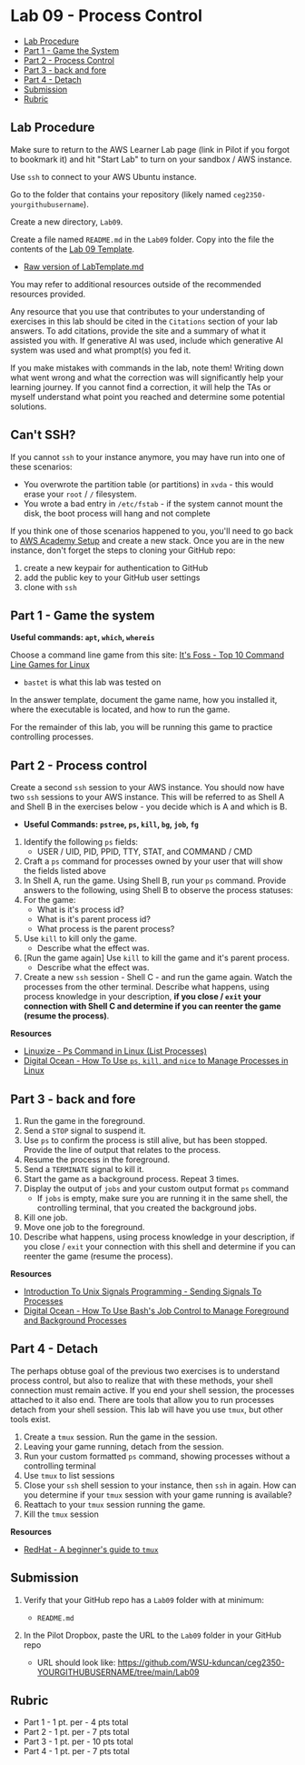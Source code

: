 # Lab 09 - Process Control

- [Lab Procedure](#Lab-Procedure)
- [Part 1 - Game the System](#part-1---game-the-system)
- [Part 2 - Process Control](#part-2---process-control)
- [Part 3 - back and fore](#part-3---back-and-fore)
- [Part 4 - Detach](#part-4---detach)
- [Submission](#Submission)
- [Rubric](#Rubric)

## Lab Procedure

Make sure to return to the AWS Learner Lab page (link in Pilot if you forgot to bookmark it) and hit "Start Lab" to turn on your sandbox / AWS instance.

Use `ssh` to connect to your AWS Ubuntu instance.

Go to the folder that contains your repository (likely named `ceg2350-yourgithubusername`).

Create a new directory, `Lab09`.

Create a file named `README.md` in the `Lab09` folder.  Copy into the file the contents of the [Lab 09 Template](LabTemplate.md).

- [Raw version of LabTemplate.md](https://raw.githubusercontent.com/pattonsgirl/CEG2350/main/Labs/Lab09/LabTemplate.md)

You may refer to additional resources outside of the recommended resources provided.  

Any resource that you use that contributes to your understanding of exercises in this lab should be cited in the `Citations` section of your lab answers.  To add citations, provide the site and a summary of what it assisted you with.  If generative AI was used, include which generative AI system was used and what prompt(s) you fed it.

If you make mistakes with commands in the lab, note them!  Writing down what went wrong and what the correction was will significantly help your learning journey.  If you cannot find a correction, it will help the TAs or myself understand what point you reached and determine some potential solutions.

## Can't SSH?

If you cannot `ssh` to your instance anymore, you may have run into one of these scenarios:
- You overwrote the partition table (or partitions) in `xvda` - this would erase your `root` / `/` filesystem.
- You wrote a bad entry in `/etc/fstab` - if the system cannot mount the disk, the boot process will hang and not complete 

If you think one of those scenarios happened to you, you'll need to go back to [AWS Academy Setup](/AWSAcademySetup.md) and create a new stack. Once you are in the new instance, don't forget the steps to cloning your GitHub repo:
1. create a new keypair for authentication to GitHub
2. add the public key to your GitHub user settings
3. clone with `ssh`

## Part 1 - Game the system

**Useful commands: `apt`, `which`, `whereis`**

Choose a command line game from this site: [It's Foss - Top 10 Command Line Games for Linux](https://itsfoss.com/best-command-line-games-linux/)
   - `bastet` is what this lab was tested on

In the answer template, document the game name, how you installed it, where the executable is located, and how to run the game.

For the remainder of this lab, you will be running this game to practice controlling processes.

## Part 2 - Process control

Create a second `ssh` session to your AWS instance.  You should now have two `ssh` sessions to your AWS instance.  This will be referred to as Shell A and Shell B in the exercises below - you decide which is A and which is B.

- **Useful Commands: `pstree`, `ps`, `kill`, `bg`, `job`, `fg`**

1. Identify the following `ps` fields:
   - USER / UID, PID, PPID, TTY, STAT, and COMMAND / CMD
2. Craft a `ps` command for processes owned by your user that will show the fields listed above
3. In Shell A, run the game.  Using Shell B, run your `ps` command.
Provide answers to the following, using Shell B to observe the process statuses:
4. For the game:
   - What is it's process id?
   - What is it's parent process id?
   - What process is the parent process?
5. Use `kill` to kill only the game.
   - Describe what the effect was.
6. [Run the game again] Use `kill` to kill the game and it's parent process.
   - Describe what the effect was.
7. Create a new `ssh` session - Shell C - and run the game again.  Watch the processes from the other terminal.  Describe what happens, using process knowledge in your description, **if you close / `exit` your connection with Shell C and determine if you can reenter the game (resume the process)**.

**Resources**
- [Linuxize - Ps Command in Linux (List Processes)](https://linuxize.com/post/ps-command-in-linux/)
- [Digital Ocean - How To Use `ps`, `kill`, and `nice` to Manage Processes in Linux](https://www.digitalocean.com/community/tutorials/how-to-use-ps-kill-and-nice-to-manage-processes-in-linux)

## Part 3 - back and fore

1. Run the game in the foreground.  
2. Send a `STOP` signal to suspend it.
3. Use `ps` to confirm the process is still alive, but has been stopped.  Provide the line of output that relates to the process.
4. Resume the process in the foreground.
5. Send a `TERMINATE` signal to kill it.
6. Start the game as a background process.  Repeat 3 times.
7. Display the output of `jobs` and your custom output format `ps` command
   - If `jobs` is empty, make sure you are running it in the same shell, the controlling terminal, that you created the background jobs.
8. Kill one job.
9. Move one job to the foreground.
10. Describe what happens, using process knowledge in your description, if you close / `exit` your connection with this shell and determine if you can reenter the game (resume the process).

**Resources**
- [Introduction To Unix Signals Programming - Sending Signals To Processes](https://www.cs.kent.edu/~ruttan/sysprog/lectures/signals.html)
- [Digital Ocean - How To Use Bash's Job Control to Manage Foreground and Background Processes](https://www.digitalocean.com/community/tutorials/how-to-use-bash-s-job-control-to-manage-foreground-and-background-processes)

## Part 4 - Detach

The perhaps obtuse goal of the previous two exercises is to understand process control, but also to realize that with these methods, your shell connection must remain active.  If you end your shell session, the processes attached to it also end.  There are tools that allow you to run processes detach from your shell session.  This lab will have you use `tmux`, but other tools exist.

1. Create a `tmux` session.  Run the game in the session.
2. Leaving your game running, detach from the session.
3. Run your custom formatted `ps` command, showing processes without a controlling terminal
4. Use `tmux` to list sessions
5. Close your `ssh` shell session to your instance, then `ssh` in again.  How can you determine if your `tmux` session with your game running is available?
6. Reattach to your `tmux` session running the game.
7. Kill the `tmux` session

**Resources**
- [RedHat - A beginner's guide to `tmux`](https://www.redhat.com/sysadmin/introduction-tmux-linux)

## Submission

1. Verify that your GitHub repo has a `Lab09` folder with at minimum:

   - `README.md`

2. In the Pilot Dropbox, paste the URL to the `Lab09` folder in your GitHub repo
   - URL should look like: https://github.com/WSU-kduncan/ceg2350-YOURGITHUBUSERNAME/tree/main/Lab09

## Rubric

- Part 1 - 1 pt. per - 4 pts total
- Part 2 - 1 pt. per - 7 pts total
- Part 3 - 1 pt. per - 10 pts total
- Part 4 - 1 pt. per - 7 pts total
